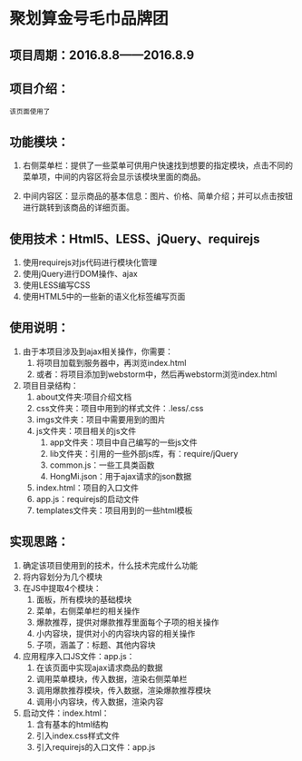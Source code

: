 # 聚划算金号毛巾品牌团
## 项目周期：2016.8.8——2016.8.9
## 项目介绍：
	该页面使用了
## 功能模块：
1. 右侧菜单栏：提供了一些菜单可供用户快速找到想要的指定模块，点击不同的菜单项，中间的内容区将会显示该模块里面的商品。

2. 中间内容区：显示商品的基本信息：图片、价格、简单介绍；并可以点击按钮进行跳转到该商品的详细页面。
	
	
## 使用技术：Html5、LESS、jQuery、requirejs
1. 使用requirejs对js代码进行模块化管理
2. 使用jQuery进行DOM操作、ajax
3. 使用LESS编写CSS
4. 使用HTML5中的一些新的语义化标签编写页面

## 使用说明：
1. 由于本项目涉及到ajax相关操作，你需要：
    1. 将项目加载到服务器中，再浏览index.html
    2. 或者：将项目添加到webstorm中，然后再webstorm浏览index.html
2. 项目目录结构：
    1. about文件夹:项目介绍文档
    2. css文件夹：项目中用到的样式文件：.less/.css
    3. imgs文件夹：项目中需要用到的图片
    4. js文件夹：项目相关的js文件
        1. app文件夹：项目中自己编写的一些js文件
        2. lib文件夹：引用的一些外部js库，有：require/jQuery
        3. common.js：一些工具类函数
        4. HongMi.json：用于ajax请求的json数据
    5. index.html：项目的入口文件
    6. app.js：requirejs的启动文件
    7. templates文件夹：项目用到的一些html模板

## 实现思路：
1. 确定该项目使用到的技术，什么技术完成什么功能
2. 将内容划分为几个模块
3. 在JS中提取4个模块：
	1. 面板，所有模块的基础模块
	2. 菜单，右侧菜单栏的相关操作
	3. 爆款推荐，提供对爆款推荐里面每个子项的相关操作
	4. 小内容块，提供对小的内容块内容的相关操作
	5. 子项，涵盖了：标题、其他内容块
4. 应用程序入口JS文件：app.js：
	1. 在该页面中实现ajax请求商品的数据
	2. 调用菜单模块，传入数据，渲染右侧菜单栏
	3. 调用爆款推荐模块，传入数据，渲染爆款推荐模块
	4. 调用小内容块，传入数据，渲染内容
5. 启动文件：index.html：
	1. 含有基本的html结构
	2. 引入index.css样式文件
	3. 引入requirejs的入口文件：app.js